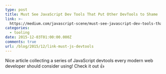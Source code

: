 ```yaml
---
type: post
title: Must See JavaScript Dev Tools That Put Other DevTools to Shame
link: >-
  https://medium.com/javascript-scene/must-see-javascript-dev-tools-that-put-other-dev-tools-to-shame-aca6d3e3d925#.vy7grly9f
categories:
  - tooling
date: 2015-12-03T01:00:00.000Z
comments: true
url: /blog/2015/12/link-must-js-devtools
---
```

Nice article collecting a series of JavaScript devtools every modern web developer should consider using! Check it out :thumbsup:
